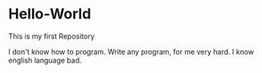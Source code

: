 # Hello-World
This is my first Repository

I don't know how to program. 
Write any program, for me very hard. 
I know english language bad.
